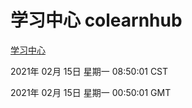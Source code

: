 # 学习中心 colearnhub
[学习中心](http://58.48.52.4:56308/colearnhub/)

2021年 02月 15日 星期一 08:50:01 CST

2021年 02月 15日 星期一 00:50:01 GMT
